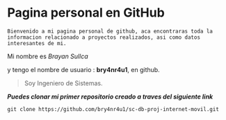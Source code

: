 <!--Titulo o encabezado -->

# Pagina personal en GitHub

<!--Sangria-->

    Bienvenido a mi pagina personal de github, aca encontraras toda la informacion relacionado a proyectos realizados, asi como datos interesantes de mi.

<!--Italica -->

Mi nombre es *Brayan Sullca* 

<!--Negrita -->

y tengo el nombre de usuario : **bry4nr4u1**, en github.

<!--Dar formato de cita -->

> Soy Ingeniero de Sistemas. 

<!--Italica y Negrita-->
***Puedes clonar mi primer repositorio creado a traves del siguiente link*** 

```
git clone https://github.com/bry4nr4u1/sc-db-proj-internet-movil.git
```